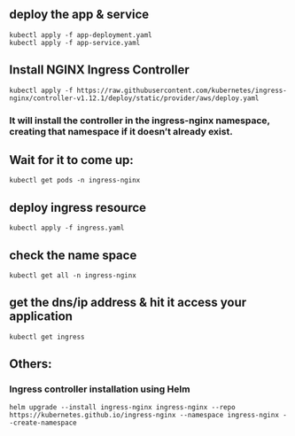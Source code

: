 ## deploy the app & service 
```
kubectl apply -f app-deployment.yaml
kubectl apply -f app-service.yaml
```

## Install NGINX Ingress Controller
```
kubectl apply -f https://raw.githubusercontent.com/kubernetes/ingress-nginx/controller-v1.12.1/deploy/static/provider/aws/deploy.yaml
```

### It will install the controller in the ingress-nginx namespace, creating that namespace if it doesn’t already exist.

## Wait for it to come up:
```
kubectl get pods -n ingress-nginx
```

## deploy ingress resource
```
kubectl apply -f ingress.yaml
```

## check the name space
```
kubectl get all -n ingress-nginx
```
## get the dns/ip address & hit it access your application
```
kubectl get ingress
```

## Others:

### Ingress controller installation using Helm
```
helm upgrade --install ingress-nginx ingress-nginx --repo https://kubernetes.github.io/ingress-nginx --namespace ingress-nginx --create-namespace
```
